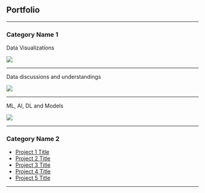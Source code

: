 ## Portfolio

---

### Category Name 1 

Data Visualizations

<img src="images/dummy_thumbnail.jpg?raw=true"/>

---
Data discussions and understandings

<img src="images/dummy_thumbnail.jpg?raw=true"/>

---
ML, AI, DL and Models 

<img src="images/dummy_thumbnail.jpg?raw=true"/>

---

### Category Name 2

- [Project 1 Title](http://example.com/)
- [Project 2 Title](http://example.com/)
- [Project 3 Title](http://example.com/)
- [Project 4 Title](http://example.com/)
- [Project 5 Title](http://example.com/)

---




